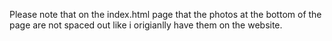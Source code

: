 Please note that on the index.html page that the photos at the bottom of the page are not spaced out like i origianlly have them on the website.
